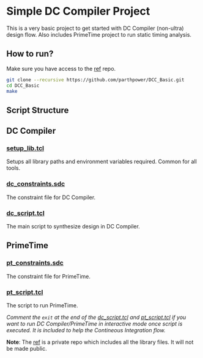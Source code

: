 # Simple DC Compiler Project

This is a very basic project to get started with DC Compiler (non-ultra) design flow. Also includes PrimeTime project to run static timing analysis.

## How to run? 

Make sure you have access to the [ref](https://github.com/parthpower/ref) repo.

``` sh
git clone --recursive https://github.com/parthpower/DCC_Basic.git
cd DCC_Basic
make
```

## Script Structure

## DC Compiler

### [setup_lib.tcl](script/setup_lib.tcl)
Setups all library paths and environment variables required. Common for all tools.

### [dc_constraints.sdc](script/constraint.sdc) 
The constraint file for DC Compiler.

### [dc_script.tcl](script/dc_script.tcl)
The main script to synthesize design in DC Compiler.

## PrimeTime
### [pt_constraints.sdc](script/pt_constraints.sdc)
The constraint file for PrimeTime.

### [pt_script.tcl](script/pt_script.tcl) 
The script to run PrimeTime.

_Comment the `exit` at the end of the [dc_script.tcl](script/dc_script.tcl) and [pt_script.tcl](script/pt_script.tcl) if you want to run DC Compiler/PrimeTime in interactive mode once script is executed. It is included to help the Contineous Integration flow._

__Note__: The [ref](https://github.com/parthpower/ref) is a private repo which includes all the library files. It will not be made public.

